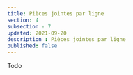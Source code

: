 ```yaml
---
title: Pièces jointes par ligne
section: 4
subsection : 7
updated: 2021-09-20
description : Pièces jointes par ligne
published: false
---
```


Todo
